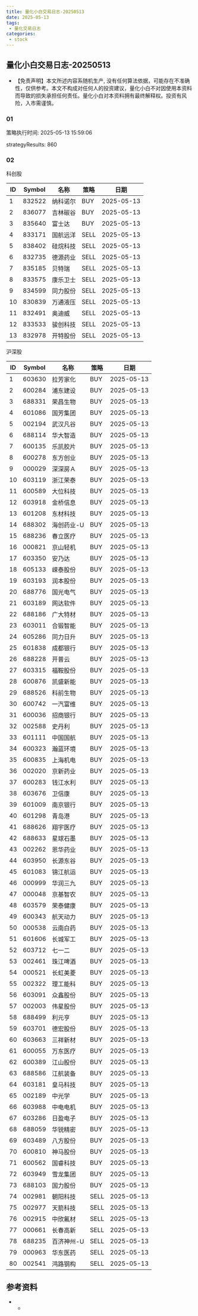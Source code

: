 ```yaml
---
title: 量化小白交易日志-20250513
date: 2025-05-13
tags:
 - 量化交易日志
categories: 
 - stock
---
```


## 量化小白交易日志-20250513

- 【免责声明】本文所述内容系随机生产, 没有任何算法依据，可能存在不准确性，仅供参考。本文不构成对任何人的投资建议，量化小白不对因使用本资料而导致的损失承担任何责任。量化小白对本资料拥有最终解释权。投资有风险，入市需谨慎。

### 01

策略执行时间: 2025-05-13 15:59:06

strategyResults: 860

### 02

科创股

|ID|Symbol|名称|策略|日期|
| ---- | ---- | ---- | ---- | ---- |
|1|832522|纳科诺尔|BUY|2025-05-13|
|2|836077|吉林碳谷|BUY|2025-05-13|
|3|835640|富士达|BUY|2025-05-13|
|4|833171|国航远洋|SELL|2025-05-13|
|5|838402|硅烷科技|SELL|2025-05-13|
|6|832735|德源药业|SELL|2025-05-13|
|7|835185|贝特瑞|SELL|2025-05-13|
|8|833575|康乐卫士|SELL|2025-05-13|
|9|834599|同力股份|SELL|2025-05-13|
|10|830839|万通液压|SELL|2025-05-13|
|11|832491|奥迪威|SELL|2025-05-13|
|12|833533|骏创科技|SELL|2025-05-13|
|13|832978|开特股份|SELL|2025-05-13|

沪深股

|ID|Symbol|名称|策略|日期|
| ---- | ---- | ---- | ---- | ---- |
|1|603630|拉芳家化|BUY|2025-05-13|
|2|600284|浦东建设|BUY|2025-05-13|
|3|688331|荣昌生物|BUY|2025-05-13|
|4|601086|国芳集团|BUY|2025-05-13|
|5|002194|武汉凡谷|BUY|2025-05-13|
|6|688114|华大智造|BUY|2025-05-13|
|7|600135|乐凯胶片|BUY|2025-05-13|
|8|600278|东方创业|BUY|2025-05-13|
|9|000029|深深房Ａ|BUY|2025-05-13|
|10|603119|浙江荣泰|BUY|2025-05-13|
|11|600589|大位科技|BUY|2025-05-13|
|12|603918|金桥信息|BUY|2025-05-13|
|13|601208|东材科技|BUY|2025-05-13|
|14|688302|海创药业-U|BUY|2025-05-13|
|15|688236|春立医疗|BUY|2025-05-13|
|16|000821|京山轻机|BUY|2025-05-13|
|17|603350|安乃达|BUY|2025-05-13|
|18|605133|嵘泰股份|BUY|2025-05-13|
|19|603193|润本股份|BUY|2025-05-13|
|20|688776|国光电气|BUY|2025-05-13|
|21|603189|网达软件|BUY|2025-05-13|
|22|688186|广大特材|BUY|2025-05-13|
|23|603011|合锻智能|BUY|2025-05-13|
|24|605286|同力日升|BUY|2025-05-13|
|25|601838|成都银行|BUY|2025-05-13|
|26|688228|开普云|BUY|2025-05-13|
|27|603315|福鞍股份|BUY|2025-05-13|
|28|600876|凯盛新能|BUY|2025-05-13|
|29|688526|科前生物|BUY|2025-05-13|
|30|600742|一汽富维|BUY|2025-05-13|
|31|600036|招商银行|BUY|2025-05-13|
|32|002588|史丹利|BUY|2025-05-13|
|33|601111|中国国航|BUY|2025-05-13|
|34|600323|瀚蓝环境|BUY|2025-05-13|
|35|600835|上海机电|BUY|2025-05-13|
|36|002020|京新药业|BUY|2025-05-13|
|37|600283|钱江水利|BUY|2025-05-13|
|38|603676|卫信康|BUY|2025-05-13|
|39|601009|南京银行|BUY|2025-05-13|
|40|601298|青岛港|BUY|2025-05-13|
|41|688626|翔宇医疗|BUY|2025-05-13|
|42|688633|星球石墨|BUY|2025-05-13|
|43|002262|恩华药业|BUY|2025-05-13|
|44|603950|长源东谷|BUY|2025-05-13|
|45|601083|锦江航运|BUY|2025-05-13|
|46|000999|华润三九|BUY|2025-05-13|
|47|000048|京基智农|BUY|2025-05-13|
|48|603579|荣泰健康|BUY|2025-05-13|
|49|600343|航天动力|BUY|2025-05-13|
|50|000538|云南白药|BUY|2025-05-13|
|51|601606|长城军工|BUY|2025-05-13|
|52|603712|七一二|BUY|2025-05-13|
|53|002461|珠江啤酒|BUY|2025-05-13|
|54|000521|长虹美菱|BUY|2025-05-13|
|55|002322|理工能科|BUY|2025-05-13|
|56|603091|众鑫股份|BUY|2025-05-13|
|57|002003|伟星股份|BUY|2025-05-13|
|58|688499|利元亨|BUY|2025-05-13|
|59|603701|德宏股份|BUY|2025-05-13|
|60|603663|三祥新材|BUY|2025-05-13|
|61|600055|万东医疗|BUY|2025-05-13|
|62|600389|江山股份|BUY|2025-05-13|
|63|688586|江航装备|BUY|2025-05-13|
|64|603181|皇马科技|BUY|2025-05-13|
|65|002189|中光学|BUY|2025-05-13|
|66|603988|中电电机|BUY|2025-05-13|
|67|603286|日盈电子|BUY|2025-05-13|
|68|688059|华锐精密|BUY|2025-05-13|
|69|603489|八方股份|BUY|2025-05-13|
|70|600810|神马股份|BUY|2025-05-13|
|71|600562|国睿科技|BUY|2025-05-13|
|72|603949|雪龙集团|BUY|2025-05-13|
|73|688103|国力股份|BUY|2025-05-13|
|74|002981|朝阳科技|SELL|2025-05-13|
|75|002977|天箭科技|SELL|2025-05-13|
|76|002915|中欣氟材|SELL|2025-05-13|
|77|000661|长春高新|SELL|2025-05-13|
|78|688235|百济神州-U|SELL|2025-05-13|
|79|000963|华东医药|SELL|2025-05-13|
|80|002541|鸿路钢构|SELL|2025-05-13|

## 参考资料

- -